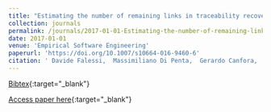 ```yaml
---
title: "Estimating the number of remaining links in traceability recovery"
collection: journals
permalink: /journals/2017-01-01-Estimating-the-number-of-remaining-links-in-traceability-recovery
date: 2017-01-01
venue: 'Empirical Software Engineering'
paperurl: 'https://doi.org/10.1007/s10664-016-9460-6'
citation: ' Davide Falessi,  Massimiliano Di Penta,  Gerardo Canfora,  Giovanni Cantone, &quot;Estimating the number of remaining links in traceability recovery.&quot; Empirical Software Engineering, 2017.'
---
```

[Bibtex](https://dblp.org/rec/bib/journals/ese/FalessiPCC17){:target="_blank"}

[Access paper here](https://doi.org/10.1007/s10664-016-9460-6){:target="_blank"}
